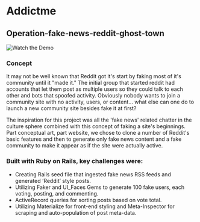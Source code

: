 # Addictme
## Operation-fake-news-reddit-ghost-town

![Watch the Demo](/demo.gif)

### Concept

It may not be well known that Reddit got it's start by faking most of it's community until it "made it." The initial group that started reddit had accounts that let them post as multiple users so they could talk to each other and bots that spoofed activity.  Obviously nobody wants to join a community site with no activity, users, or content... what else can one do to launch a new community site besides fake it at first?

The inspiration for this project was all the 'fake news' related chatter in the culture sphere combined with this concept of faking a site's beginnings. Part conceptual art, part website, we chose to clone a number of Reddit's basic features and then to generate only fake news content and a fake community to make it appear as if the site were actually active.

### Built with Ruby on Rails, key challenges were:

-  Creating Rails seed file that ingested fake news RSS feeds and generated ‘Reddit’ style posts.
-  Utilizing Faker and UI_Faces Gems to generate 100 fake users, each voting, posting, and commenting.
-  ActiveRecord queries for sorting posts based on vote total.
- Utilizing Materialize for front-end styling and Meta-Inspector for scraping and auto-population of post meta-data.
